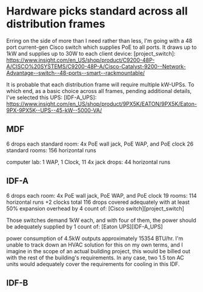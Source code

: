 # Hardware picks standard across all distribution frames

Erring on the side of more than I need rather than less, I'm going with a 48
port current-gen Cisco switch which supplies PoE to all ports. It draws up to
1kW and supplies up to 30W to each client device:
[project_switch]: https://www.insight.com/en_US/shop/product/C9200-48P-A/CISCO%20SYSTEMS/C9200-48P-A/Cisco-Catalyst-9200--Network-Advantage--switch--48-ports--smart--rackmountable/

It is probable that each distribution frame will require multiple kW-UPSs. To
which end, as a basic choice across all frames, pending additional details,
I've selected this UPS:
[IDF-A_UPS]: https://www.insight.com/en_US/shop/product/9PX5K/EATON/9PX5K/Eaton-9PX-9PX5K--UPS--45-kW--5000-VA/

## MDF
6 drops each standard room: 4x PoE wall jack, PoE WAP, and PoE clock
26 standard rooms: 156 horizontal runs

computer lab: 1 WAP, 1 Clock, 11 4x jack drops: 44 horizontal runs

## IDF-A
6 drops each room: 4x PoE wall jack, PoE WAP, and PoE clock
19 rooms: 114 horizontal runs
+2 clocks
total 116 drops
covered adequately with at least 50% expansion overhead by 4 count of:
[Cisco switch][project_switch]

Those switches demand 1kW each, and with four of them, the power should be
adequately supplied by 1 count of:
[Eaton UPS][IDF-A_UPS]

power consumption of 4.5kW outputs approximately 15354 BTU/hr. I'm unable to
track down an HVAC solution for this on my own terms, and I imagine in the
scope of an actual building project, this would be billed out with the rest of
the building's requirements. In any case, two 1.5 ton AC units would
adequately cover the requirements for cooling in this IDF.

## IDF-B
